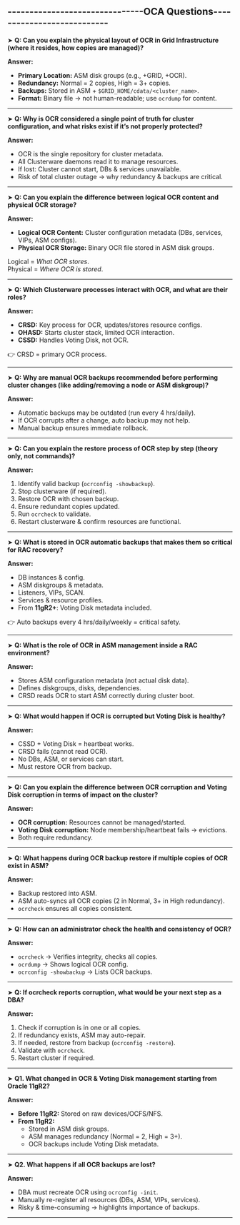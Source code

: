 -------------------------------OCA Questions---------------------------
---

➤ **Q: Can you explain the physical layout of OCR in Grid Infrastructure (where it resides, how copies are managed)?**

**Answer:**  
- **Primary Location:** ASM disk groups (e.g., +GRID, +OCR).  
- **Redundancy:** Normal = 2 copies, High = 3+ copies.  
- **Backups:** Stored in ASM + `$GRID_HOME/cdata/<cluster_name>`.  
- **Format:** Binary file → not human-readable; use `ocrdump` for content.

---

➤ **Q: Why is OCR considered a single point of truth for cluster configuration, and what risks exist if it’s not properly protected?**

**Answer:**  
- OCR is the single repository for cluster metadata.  
- All Clusterware daemons read it to manage resources.  
- If lost: Cluster cannot start, DBs & services unavailable.  
- Risk of total cluster outage → why redundancy & backups are critical.

---

➤ **Q: Can you explain the difference between logical OCR content and physical OCR storage?**

**Answer:**  
- **Logical OCR Content:** Cluster configuration metadata (DBs, services, VIPs, ASM configs).  
- **Physical OCR Storage:** Binary OCR file stored in ASM disk groups.  

Logical = *What OCR stores*.  
Physical = *Where OCR is stored*.

---

➤ **Q: Which Clusterware processes interact with OCR, and what are their roles?**

**Answer:**  
- **CRSD:** Key process for OCR, updates/stores resource configs.  
- **OHASD:** Starts cluster stack, limited OCR interaction.  
- **CSSD:** Handles Voting Disk, not OCR.  

👉 CRSD = primary OCR process.

---

➤ **Q: Why are manual OCR backups recommended before performing cluster changes (like adding/removing a node or ASM diskgroup)?**

**Answer:**  
- Automatic backups may be outdated (run every 4 hrs/daily).  
- If OCR corrupts after a change, auto backup may not help.  
- Manual backup ensures immediate rollback.  

---

➤ **Q: Can you explain the restore process of OCR step by step (theory only, not commands)?**

**Answer:**  
1. Identify valid backup (`ocrconfig -showbackup`).  
2. Stop clusterware (if required).  
3. Restore OCR with chosen backup.  
4. Ensure redundant copies updated.  
5. Run `ocrcheck` to validate.  
6. Restart clusterware & confirm resources are functional.  

---

➤ **Q: What is stored in OCR automatic backups that makes them so critical for RAC recovery?**

**Answer:**  
- DB instances & config.  
- ASM diskgroups & metadata.  
- Listeners, VIPs, SCAN.  
- Services & resource profiles.  
- From **11gR2+**: Voting Disk metadata included.  

👉 Auto backups every 4 hrs/daily/weekly = critical safety.

---

➤ **Q: What is the role of OCR in ASM management inside a RAC environment?**

**Answer:**  
- Stores ASM configuration metadata (not actual disk data).  
- Defines diskgroups, disks, dependencies.  
- CRSD reads OCR to start ASM correctly during cluster boot.  

---

➤ **Q: What would happen if OCR is corrupted but Voting Disk is healthy?**

**Answer:**  
- CSSD + Voting Disk = heartbeat works.  
- CRSD fails (cannot read OCR).  
- No DBs, ASM, or services can start.  
- Must restore OCR from backup.  

---

➤ **Q: Can you explain the difference between OCR corruption and Voting Disk corruption in terms of impact on the cluster?**

**Answer:**  
- **OCR corruption:** Resources cannot be managed/started.  
- **Voting Disk corruption:** Node membership/heartbeat fails → evictions.  
- Both require redundancy.

---

➤ **Q: What happens during OCR backup restore if multiple copies of OCR exist in ASM?**

**Answer:**  
- Backup restored into ASM.  
- ASM auto-syncs all OCR copies (2 in Normal, 3+ in High redundancy).  
- `ocrcheck` ensures all copies consistent.  

---

➤ **Q: How can an administrator check the health and consistency of OCR?**

**Answer:**  
- `ocrcheck` → Verifies integrity, checks all copies.  
- `ocrdump` → Shows logical OCR config.  
- `ocrconfig -showbackup` → Lists OCR backups.  

---

➤ **Q: If ocrcheck reports corruption, what would be your next step as a DBA?**

**Answer:**  
1. Check if corruption is in one or all copies.  
2. If redundancy exists, ASM may auto-repair.  
3. If needed, restore from backup (`ocrconfig -restore`).  
4. Validate with `ocrcheck`.  
5. Restart cluster if required.  

---

➤ **Q1. What changed in OCR & Voting Disk management starting from Oracle 11gR2?**

**Answer:**  
- **Before 11gR2:** Stored on raw devices/OCFS/NFS.  
- **From 11gR2:**  
  - Stored in ASM disk groups.  
  - ASM manages redundancy (Normal = 2, High = 3+).  
  - OCR backups include Voting Disk metadata.  

---

➤ **Q2. What happens if all OCR backups are lost?**

**Answer:**  
- DBA must recreate OCR using `ocrconfig -init`.  
- Manually re-register all resources (DBs, ASM, VIPs, services).  
- Risky & time-consuming → highlights importance of backups.  

---
